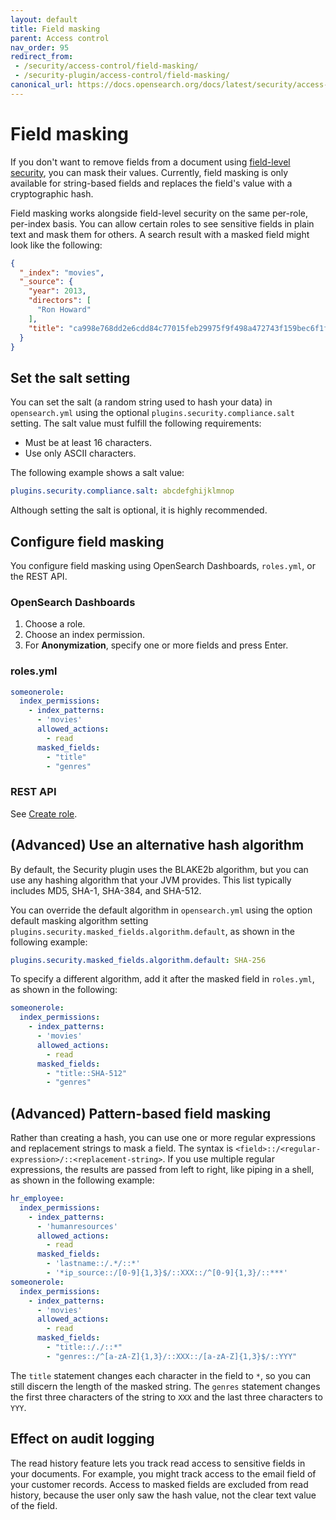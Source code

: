 ```yaml
---
layout: default
title: Field masking
parent: Access control
nav_order: 95
redirect_from:
 - /security/access-control/field-masking/
 - /security-plugin/access-control/field-masking/
canonical_url: https://docs.opensearch.org/docs/latest/security/access-control/field-masking/
---
```


# Field masking

If you don't want to remove fields from a document using [field-level security]({{site.url}}{{site.baseurl}}/security/access-control/field-level-security/), you can mask their values. Currently, field masking is only available for string-based fields and replaces the field's value with a cryptographic hash.

Field masking works alongside field-level security on the same per-role, per-index basis. You can allow certain roles to see sensitive fields in plain text and mask them for others. A search result with a masked field might look like the following:

```json
{
  "_index": "movies",
  "_source": {
    "year": 2013,
    "directors": [
      "Ron Howard"
    ],
    "title": "ca998e768dd2e6cdd84c77015feb29975f9f498a472743f159bec6f1f1db109e"
  }
}
```


## Set the salt setting

You can set the salt (a random string used to hash your data) in `opensearch.yml` using the optional `plugins.security.compliance.salt` setting. The salt value must fulfill the following requirements:

- Must be at least 16 characters.
- Use only ASCII characters.

The following example shows a salt value:

```yml
plugins.security.compliance.salt: abcdefghijklmnop
```

Although setting the salt is optional, it is highly recommended.


## Configure field masking

You configure field masking using OpenSearch Dashboards, `roles.yml`, or the REST API.

### OpenSearch Dashboards

1. Choose a role.
1. Choose an index permission.
1. For **Anonymization**, specify one or more fields and press Enter.


### roles.yml

```yml
someonerole:
  index_permissions:
    - index_patterns:
      - 'movies'
      allowed_actions:
        - read
      masked_fields:
        - "title"
        - "genres"
```


### REST API

See [Create role]({{site.url}}{{site.baseurl}}/security/access-control/api/#create-role).


## (Advanced) Use an alternative hash algorithm

By default, the Security plugin uses the BLAKE2b algorithm, but you can use any hashing algorithm that your JVM provides. This list typically includes MD5, SHA-1, SHA-384, and SHA-512.

You can override the default algorithm in `opensearch.yml` using the option default masking algorithm setting `plugins.security.masked_fields.algorithm.default`, as shown in the following example:

```yml
plugins.security.masked_fields.algorithm.default: SHA-256
```

To specify a different algorithm, add it after the masked field in `roles.yml`, as shown in the following:

```yml
someonerole:
  index_permissions:
    - index_patterns:
      - 'movies'
      allowed_actions:
        - read
      masked_fields:
        - "title::SHA-512"
        - "genres"
```


## (Advanced) Pattern-based field masking

Rather than creating a hash, you can use one or more regular expressions and replacement strings to mask a field. The syntax is `<field>::/<regular-expression>/::<replacement-string>`. If you use multiple regular expressions, the results are passed from left to right, like piping in a shell, as shown in the following example:

```yml
hr_employee:
  index_permissions:
    - index_patterns:
      - 'humanresources'
      allowed_actions:
        - read
      masked_fields:
        - 'lastname::/.*/::*'
        - '*ip_source::/[0-9]{1,3}$/::XXX::/^[0-9]{1,3}/::***'
someonerole:
  index_permissions:
    - index_patterns:
      - 'movies'
      allowed_actions:
        - read
      masked_fields:
        - "title::/./::*"
        - "genres::/^[a-zA-Z]{1,3}/::XXX::/[a-zA-Z]{1,3}$/::YYY"

```

The `title` statement changes each character in the field to `*`, so you can still discern the length of the masked string. The `genres` statement changes the first three characters of the string to `XXX` and the last three characters to `YYY`.


## Effect on audit logging

The read history feature lets you track read access to sensitive fields in your documents. For example, you might track access to the email field of your customer records. Access to masked fields are excluded from read history, because the user only saw the hash value, not the clear text value of the field.
